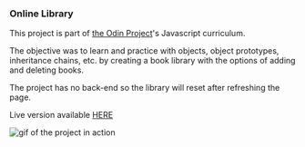 ### Online Library

This project is part of [the Odin Project](https://www.theodinproject.com/)'s Javascript curriculum. 


The objective was to learn and practice with objects, object prototypes, inheritance chains, etc. by creating a book library with the options of adding and deleting books.

The project has no back-end so the library will reset after refreshing the page.

Live version available [HERE](https://kikupiku.github.io/book-library/)

![gif of the project in action](https://res.cloudinary.com/kikupiku/image/upload/v1602937754/project-gifs/online-library_gyxo03.gif)
